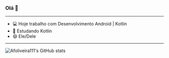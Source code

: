 ### Olá  👋

------------------

- 💻 Hoje trabalho com Desenvolvimento Android | Kotlin
- 🌱 Estudando Kotlin
- 😄 Ele/Dele


-------------------

![Afoliveira111's GitHub stats](https://github-readme-stats.vercel.app/api?username=afoliveira111&show_icons=true&theme=dark)

 

